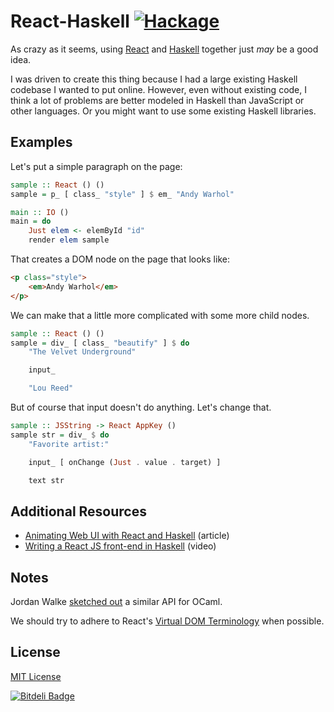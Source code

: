 # React-Haskell [![Hackage](https://img.shields.io/hackage/v/react-haskell.svg?style=flat-square)](https://hackage.haskell.org/package/react-haskell)

As crazy as it seems, using [React](http://facebook.github.io/react) and [Haskell](https://www.haskell.org) together just *may* be a good idea.

I was driven to create this thing because I had a large existing Haskell codebase I wanted to put online. However, even without existing code, I think a lot of problems are better modeled in Haskell than JavaScript or  other languages. Or you might want to use some existing Haskell libraries.

## Examples

Let's put a simple paragraph on the page:

```haskell
sample :: React () ()
sample = p_ [ class_ "style" ] $ em_ "Andy Warhol"

main :: IO ()
main = do
    Just elem <- elemById "id"
    render elem sample
```

That creates a DOM node on the page that looks like:

```html
<p class="style">
    <em>Andy Warhol</em>
</p>
```

We can make that a little more complicated with some more child nodes.

```haskell
sample :: React () ()
sample = div_ [ class_ "beautify" ] $ do
    "The Velvet Underground"

    input_

    "Lou Reed"
```

But of course that input doesn't do anything. Let's change that.

```haskell
sample :: JSString -> React AppKey ()
sample str = div_ $ do
    "Favorite artist:"

    input_ [ onChange (Just . value . target) ]

    text str
```

## Additional Resources

* [Animating Web UI with React and Haskell](http://joelburget.com/react-haskell) (article)
* [Writing a React JS front-end in Haskell](http://begriffs.com/posts/2015-01-12-reactjs-in-haskell.html) (video)

## Notes

Jordan Walke [sketched out](https://gist.github.com/jordwalke/67819c91df1552009b22) a similar API for OCaml.

We should try to adhere to React's [Virtual DOM Terminology](https://gist.github.com/sebmarkbage/fcb1b6ab493b0c77d589) when possible.

## License

[MIT License](http://opensource.org/licenses/MIT)

[![Bitdeli Badge](https://d2weczhvl823v0.cloudfront.net/joelburget/react-haskell/trend.png)](https://bitdeli.com/free "Bitdeli Badge")
